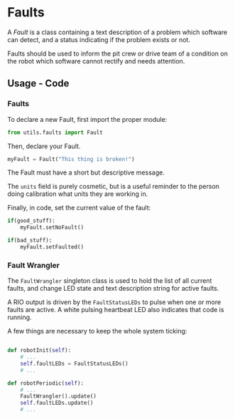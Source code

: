 # Faults

A _Fault_ is a class containing a text description of a problem which software can detect, and a status indicating if the problem exists or not.

Faults should be used to inform the pit crew or drive team of a condition on the robot which software cannot rectify and needs attention.

## Usage - Code

### Faults

To declare a new Fault, first import the proper module:

```py
from utils.faults import Fault
```

Then, declare your Fault.

```py
myFault = Fault("This thing is broken!")
```

The Fault must have a short but descriptive message.

The `units` field is purely cosmetic, but is a useful reminder to the person doing calibration what units they are working in.

Finally, in code, set the current value of the fault:

```py
if(good_stuff):
    myFault.setNoFault()

if(bad_stuff):
    myFault.setFaulted()
```

### Fault Wrangler

The `FaultWrangler` singleton class is used to hold the list of all current faults, and change LED state and text description string for active faults.

A RIO output is driven by the `FaultStatusLEDs` to pulse when one or more faults are active. A white pulsing heartbeat LED also indicates that code is running.

A few things are necessary to keep the whole system ticking:

```py

def robotInit(self):
    # ...
    self.faultLEDs = FaultStatusLEDs()
    # ...

def robotPeriodic(self):
    # ...
    FaultWrangler().update()
    self.faultLEDs.update()
    # ...

```
